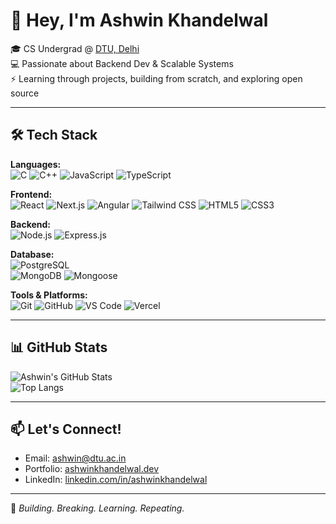 # 👋 Hey, I'm Ashwin Khandelwal

🎓 CS Undergrad @ [DTU, Delhi](https://www.dtu.ac.in)  
💻 Passionate about Backend Dev & Scalable Systems  
⚡ Learning through projects, building from scratch, and exploring open source

---

## 🛠️ Tech Stack

**Languages:**  
![C](https://img.shields.io/badge/-C-00599C?style=flat&logo=c&logoColor=white)
![C++](https://img.shields.io/badge/-C++-00599C?style=flat&logo=c%2B%2B&logoColor=white)
![JavaScript](https://img.shields.io/badge/-JavaScript-F7DF1E?style=flat&logo=javascript&logoColor=black)
![TypeScript](https://img.shields.io/badge/-TypeScript-3178C6?style=flat&logo=typescript&logoColor=white)

**Frontend:**  
![React](https://img.shields.io/badge/-React-61DAFB?style=flat&logo=react&logoColor=black)
![Next.js](https://img.shields.io/badge/-Next.js-000000?style=flat&logo=next.js&logoColor=white)
![Angular](https://img.shields.io/badge/-Angular-DD0031?style=flat&logo=angular&logoColor=white)
![Tailwind CSS](https://img.shields.io/badge/-Tailwind%20CSS-38B2AC?style=flat&logo=tailwind-css&logoColor=white)
![HTML5](https://img.shields.io/badge/-HTML5-E34F26?style=flat&logo=html5&logoColor=white)
![CSS3](https://img.shields.io/badge/-CSS3-1572B6?style=flat&logo=css3)

**Backend:**  
![Node.js](https://img.shields.io/badge/-Node.js-339933?style=flat&logo=node.js&logoColor=white)
![Express.js](https://img.shields.io/badge/-Express.js-000000?style=flat&logo=express&logoColor=white)

**Database:**  
![PostgreSQL](https://img.shields.io/badge/-PostgreSQL-336791?style=flat&logo=postgresql&logoColor=white)  
![MongoDB](https://img.shields.io/badge/-MongoDB-47A248?style=flat&logo=mongodb&logoColor=white)
![Mongoose](https://img.shields.io/badge/-Mongoose-880000?style=flat&logo=mongoose&logoColor=white)

**Tools & Platforms:**  
![Git](https://img.shields.io/badge/-Git-F05032?style=flat&logo=git&logoColor=white)
![GitHub](https://img.shields.io/badge/-GitHub-181717?style=flat&logo=github)
![VS Code](https://img.shields.io/badge/-VS%20Code-007ACC?style=flat&logo=visual-studio-code&logoColor=white)
![Vercel](https://img.shields.io/badge/-Vercel-000000?style=flat&logo=vercel&logoColor=white)

---

## 📊 GitHub Stats

![Ashwin's GitHub Stats](https://github-readme-stats.vercel.app/api?username=AshwinKhandelwal47&show_icons=true&theme=radical)  
![Top Langs](https://github-readme-stats.vercel.app/api/top-langs/?username=AshwinKhandelwal47&layout=compact&theme=radical)

---

## 📫 Let's Connect!

- Email: ashwin@dtu.ac.in  
- Portfolio: [ashwinkhandelwal.dev](https://ashwinkhandelwal.dev)  
- LinkedIn: [linkedin.com/in/ashwinkhandelwal](https://linkedin.com/in/ashwinkhandelwal)

---

🚀 *Building. Breaking. Learning. Repeating.*
